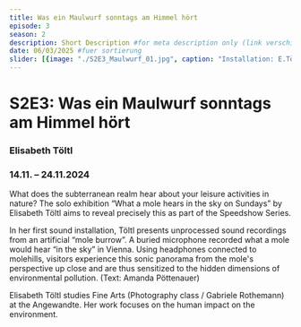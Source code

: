 ```yaml
---
title: Was ein Maulwurf sonntags am Himmel hört
episode: 3
season: 2
description: Short Description #for meta description only (link verschicken etc. nicht auf der seite zu sehen)
date: 06/03/2025 #fuer sortierung
slider: [{image: "./S2E3_Maulwurf_01.jpg", caption: "Installation: E.Töltl, © Faiss"}, {image: "./S2E3_Maulwurf_02.jpg", caption: "Installation: E.Töltl, © Faiss"}, {image: "./S2E3_Maulwurf_03.jpg", caption: "Installation: E.Töltl, © Faiss"}, {image: "./S2E3_Maulwurf_03.jpg", caption: "Installation: E.Töltl, © Faiss"}]
---
```


# S2E3: Was ein Maulwurf sonntags am Himmel hört
### Elisabeth Töltl 
### 14.11. – 24.11.2024
		
What does the subterranean realm hear about your leisure activities in nature? The solo exhibition “What a mole hears in the sky on Sundays” by Elisabeth Töltl aims to reveal precisely this as part of the Speedshow Series. 

In her first sound installation, Töltl presents unprocessed sound recordings from an artificial “mole burrow”. A buried microphone recorded what a mole would hear “in the sky” in Vienna. Using headphones connected to molehills, visitors experience this sonic panorama from the mole's perspective up close and are thus sensitized to the hidden dimensions of environmental pollution.
(Text: Amanda Pöttenauer)

Elisabeth Töltl studies Fine Arts (Photography class / Gabriele Rothemann) at the Angewandte. Her work focuses on the human impact on the environment. 
